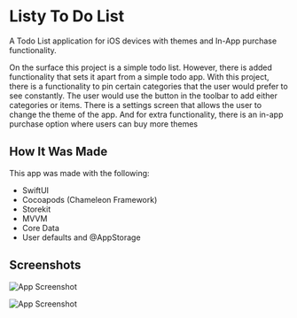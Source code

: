 
# Listy To Do List
A Todo List application for iOS devices with themes and In-App purchase functionality.

On the surface this project is a simple todo list. 
However, there is added functionality that sets it apart from a simple todo app. 
With this project, there is a functionality to pin certain categories that the user would prefer to see constantly. 
The user would use the button in the toolbar to add either categories or items. 
There is a settings screen that allows the user to change the theme of the app. And for extra 
functionality, there is an in-app purchase option where users can buy more themes


## How It Was Made

This app was made with the following:

- SwiftUI
- Cocoapods (Chameleon Framework)
- Storekit
- MVVM 
- Core Data
- User defaults and @AppStorage
## Screenshots

![App Screenshot](https://i.postimg.cc/4yTdkvRr/PNG-image.png)

![App Screenshot](https://i.postimg.cc/fbwfZXDS/PNG-image.png)


